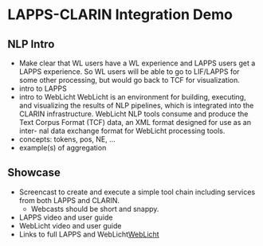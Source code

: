 # LAPPS-CLARIN Integration Demo

## NLP Intro
* Make clear that WL users have a WL experience and LAPPS users get a LAPPS experience. So WL users will be able to go to LIF/LAPPS for some other processing, but would go back to TCF for visualization.
* intro to LAPPS
* intro to WebLicht
WebLicht is an environment for building, executing, and visualizing the results of NLP pipelines, which is integrated into the CLARIN infrastructure. WebLicht NLP tools consume and produce the Text Corpus Format (TCF) data, an XML format designed for use as an inter- nal data exchange format for WebLicht processing tools.
* concepts: tokens, pos, NE, …
* example(s) of aggregation

## Showcase
* Screencast to create and execute a simple tool chain including services from both LAPPS and CLARIN.
    * Webcasts should be short and snappy.
* LAPPS video and user guide
* WebLicht video and user guide 
* Links to full LAPPS and WebLicht[WebLicht](https://weblicht.sfs.uni-tuebingen.de/weblicht-lapps/)

